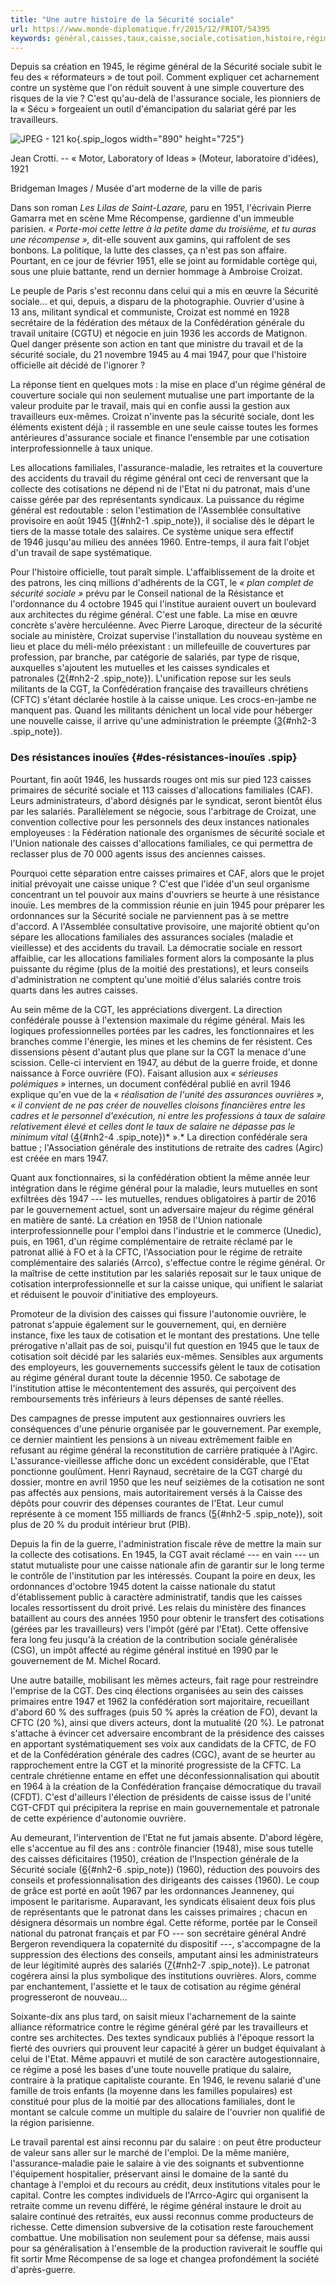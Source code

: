 ```yaml
---
title: "Une autre histoire de la Sécurité sociale"
url: https://www.monde-diplomatique.fr/2015/12/FRIOT/54395
keywords: général,caisses,taux,caisse,sociale,cotisation,histoire,régime,travail,cgt,sécurité
---
```

Depuis sa création en 1945, le régime général de la Sécurité sociale subit le feu des « réformateurs » de tout poil. Comment expliquer cet acharnement contre un système que l'on réduit souvent à une simple couverture des risques de la vie ? C'est qu'au-delà de l'assurance sociale, les pionniers de la « Sécu » forgeaient un outil d'émancipation du salariat géré par les travailleurs.

![JPEG - 121 ko](local/cache-vignettes/L890xH725/IMGDPL12-03-adc8f.jpg?1511989722){.spip_logos width="890" height="725"}

Jean Crotti. -- « Motor, Laboratory of Ideas » (Moteur, laboratoire d'idées), 1921

Bridgeman Images / Musée d'art moderne de la ville de paris

Dans son roman *Les Lilas de Saint-Lazare,* paru en 1951, l'écrivain Pierre Gamarra met en scène Mme Récompense, gardienne d'un immeuble parisien. *« Porte-moi cette lettre à la petite dame du troisième, et tu auras une récompense »,* dit-elle souvent aux gamins, qui raffolent de ses bonbons. La politique, la lutte des classes, ça n'est pas son affaire. Pourtant, en ce jour de février 1951, elle se joint au formidable cortège qui, sous une pluie battante, rend un dernier hommage à Ambroise Croizat.

Le peuple de Paris s'est reconnu dans celui qui a mis en œuvre la Sécurité sociale... et qui, depuis, a disparu de la photographie. Ouvrier d'usine à 13 ans, militant syndical et communiste, Croizat est nommé en 1928 secrétaire de la fédération des métaux de la Confédération générale du travail unitaire (CGTU) et négocie en juin 1936 les accords de Matignon. Quel danger présente son action en tant que ministre du travail et de la sécurité sociale, du 21 novembre 1945 au 4 mai 1947, pour que l'histoire officielle ait décidé de l'ignorer ?

La réponse tient en quelques mots : la mise en place d'un régime général de couverture sociale qui non seulement mutualise une part importante de la valeur produite par le travail, mais qui en confie aussi la gestion aux travailleurs eux-mêmes. Croizat n'invente pas la sécurité sociale, dont les éléments existent déjà ; il rassemble en une seule caisse toutes les formes antérieures d'assurance sociale et finance l'ensemble par une cotisation interprofessionnelle à taux unique.

Les allocations familiales, l'assurance-maladie, les retraites et la couverture des accidents du travail du régime général ont ceci de renversant que la collecte des cotisations ne dépend ni de l'Etat ni du patronat, mais d'une caisse gérée par des représentants syndicaux. La puissance du régime général est redoutable : selon l'estimation de l'Assemblée consultative provisoire en août 1945 ([1](/2015/12/FRIOT/54395#nb2-1 "« Rapport sur le projet d’organisation de la Sécurité sociale », débats de (...)"){#nh2-1 .spip_note}), il socialise dès le départ le tiers de la masse totale des salaires. Ce système unique sera effectif de 1946 jusqu'au milieu des années 1960. Entre-temps, il aura fait l'objet d'un travail de sape systématique.

Pour l'histoire officielle, tout paraît simple. L'affaiblissement de la droite et des patrons, les cinq millions d'adhérents de la CGT, le *« plan complet de sécurité sociale »* prévu par le Conseil national de la Résistance et l'ordonnance du 4 octobre 1945 qui l'institue auraient ouvert un boulevard aux architectes du régime général. C'est une fable. La mise en œuvre concrète s'avère herculéenne. Avec Pierre Laroque, directeur de la sécurité sociale au ministère, Croizat supervise l'installation du nouveau système en lieu et place du méli-mélo préexistant : un millefeuille de couvertures par profession, par branche, par catégorie de salariés, par type de risque, auxquelles s'ajoutent les mutuelles et les caisses syndicales et patronales ([2](/2015/12/FRIOT/54395#nb2-2 "Ibidem, ainsi que Le Peuple, Paris, 30 janvier 1947."){#nh2-2 .spip_note}). L'unification repose sur les seuls militants de la CGT, la Confédération française des travailleurs chrétiens (CFTC) s'étant déclarée hostile à la caisse unique. Les crocs-en-jambe ne manquent pas. Quand les militants dénichent un local vide pour héberger une nouvelle caisse, il arrive qu'une administration le préempte ([3](/2015/12/FRIOT/54395#nb2-3 "CGT, « La défense de la Sécurité sociale », rapport présenté par Henri Raynaud, (...)"){#nh2-3 .spip_note}).

### Des résistances inouïes {#des-résistances-inouïes .spip}

Pourtant, fin août 1946, les hussards rouges ont mis sur pied 123 caisses primaires de sécurité sociale et 113 caisses d'allocations familiales (CAF). Leurs administrateurs, d'abord désignés par le syndicat, seront bientôt élus par les salariés. Parallèlement se négocie, sous l'arbitrage de Croizat, une convention collective pour les personnels des deux instances nationales employeuses : la Fédération nationale des organismes de sécurité sociale et l'Union nationale des caisses d'allocations familiales, ce qui permettra de reclasser plus de 70 000 agents issus des anciennes caisses.

Pourquoi cette séparation entre caisses primaires et CAF, alors que le projet initial prévoyait une caisse unique ? C'est que l'idée d'un seul organisme concentrant un tel pouvoir aux mains d'ouvriers se heurte à une résistance inouïe. Les membres de la commission réunie en juin 1945 pour préparer les ordonnances sur la Sécurité sociale ne parviennent pas à se mettre d'accord. A l'Assemblée consultative provisoire, une majorité obtient qu'on sépare les allocations familiales des assurances sociales (maladie et vieillesse) et des accidents du travail. La démocratie sociale en ressort affaiblie, car les allocations familiales forment alors la composante la plus puissante du régime (plus de la moitié des prestations), et leurs conseils d'administration ne comptent qu'une moitié d'élus salariés contre trois quarts dans les autres caisses.

Au sein même de la CGT, les appréciations divergent. La direction confédérale pousse à l'extension maximale du régime général. Mais les logiques professionnelles portées par les cadres, les fonctionnaires et les branches comme l'énergie, les mines et les chemins de fer résistent. Ces dissensions pèsent d'autant plus que plane sur la CGT la menace d'une scission. Celle-ci intervient en 1947, au début de la guerre froide, et donne naissance à Force ouvrière (FO). Faisant allusion aux *« sérieuses polémiques »* internes, un document confédéral publié en avril 1946 explique qu'en vue de la *« réalisation de l'unité des assurances ouvrières », « il convient de ne pas créer de nouvelles cloisons financières entre les cadres et le personnel d'exécution, ni entre les professions à taux de salaire relativement élevé et celles dont le taux de salaire ne dépasse pas le minimum vital* ([4](/2015/12/FRIOT/54395#nb2-4 "La Voix du peuple, Paris, avril 1946."){#nh2-4 .spip_note})* ».* La direction confédérale sera battue ; l'Association générale des institutions de retraite des cadres (Agirc) est créée en mars 1947.

Quant aux fonctionnaires, si la confédération obtient la même année leur intégration dans le régime général pour la maladie, leurs mutuelles en sont exfiltrées dès 1947 --- les mutuelles, rendues obligatoires à partir de 2016 par le gouvernement actuel, sont un adversaire majeur du régime général en matière de santé. La création en 1958 de l'Union nationale interprofessionnelle pour l'emploi dans l'industrie et le commerce (Unedic), puis, en 1961, d'un régime complémentaire de retraite réclamé par le patronat allié à FO et à la CFTC, l'Association pour le régime de retraite complémentaire des salariés (Arrco), s'effectue contre le régime général. Or la maîtrise de cette institution par les salariés reposait sur le taux unique de cotisation interprofessionnelle et sur la caisse unique, qui unifient le salariat et réduisent le pouvoir d'initiative des employeurs.

Promoteur de la division des caisses qui fissure l'autonomie ouvrière, le patronat s'appuie également sur le gouvernement, qui, en dernière instance, fixe les taux de cotisation et le montant des prestations. Une telle prérogative n'allait pas de soi, puisqu'il fut question en 1945 que le taux de cotisation soit décidé par les salariés eux-mêmes. Sensibles aux arguments des employeurs, les gouvernements successifs gèlent le taux de cotisation au régime général durant toute la décennie 1950. Ce sabotage de l'institution attise le mécontentement des assurés, qui perçoivent des remboursements très inférieurs à leurs dépenses de santé réelles.

Des campagnes de presse imputent aux gestionnaires ouvriers les conséquences d'une pénurie organisée par le gouvernement. Par exemple, ce dernier maintient les pensions à un niveau extrêmement faible en refusant au régime général la reconstitution de carrière pratiquée à l'Agirc. L'assurance-vieillesse affiche donc un excédent considérable, que l'Etat ponctionne goulûment. Henri Raynaud, secrétaire de la CGT chargé du dossier, montre en avril 1950 que les neuf seizièmes de la cotisation ne sont pas affectés aux pensions, mais autoritairement versés à la Caisse des dépôts pour couvrir des dépenses courantes de l'Etat. Leur cumul représente à ce moment 155 milliards de francs ([5](/2015/12/FRIOT/54395#nb2-5 "Henri Raynaud, « L’amélioration de la sécurité sociale en France », Le Peuple, (...)"){#nh2-5 .spip_note}), soit plus de 20 % du produit intérieur brut (PIB).

Depuis la fin de la guerre, l'administration fiscale rêve de mettre la main sur la collecte des cotisations. En 1945, la CGT avait réclamé --- en vain --- un statut mutualiste pour une caisse nationale afin de garantir sur le long terme le contrôle de l'institution par les intéressés. Coupant la poire en deux, les ordonnances d'octobre 1945 dotent la caisse nationale du statut d'établissement public à caractère administratif, tandis que les caisses locales ressortissent du droit privé. Les relais du ministère des finances bataillent au cours des années 1950 pour obtenir le transfert des cotisations (gérées par les travailleurs) vers l'impôt (géré par l'Etat). Cette offensive fera long feu jusqu'à la création de la contribution sociale généralisée (CSG), un impôt affecté au régime général institué en 1990 par le gouvernement de M. Michel Rocard.

Une autre bataille, mobilisant les mêmes acteurs, fait rage pour restreindre l'emprise de la CGT. Des cinq élections organisées au sein des caisses primaires entre 1947 et 1962 la confédération sort majoritaire, recueillant d'abord 60 % des suffrages (puis 50 % après la création de FO), devant la CFTC (20 %), ainsi que divers acteurs, dont la mutualité (20 %). Le patronat s'attache à évincer cet adversaire encombrant de la présidence des caisses en apportant systématiquement ses voix aux candidats de la CFTC, de FO et de la Confédération générale des cadres (CGC), avant de se heurter au rapprochement entre la CGT et la minorité progressiste de la CFTC. La centrale chrétienne entame en effet une déconfessionnalisation qui aboutit en 1964 à la création de la Confédération française démocratique du travail (CFDT). C'est d'ailleurs l'élection de présidents de caisse issus de l'unité CGT-CFDT qui précipitera la reprise en main gouvernementale et patronale de cette expérience d'autonomie ouvrière.

Au demeurant, l'intervention de l'Etat ne fut jamais absente. D'abord légère, elle s'accentue au fil des ans : contrôle financier (1948), mise sous tutelle des caisses déficitaires (1950), création de l'Inspection générale de la Sécurité sociale ([6](/2015/12/FRIOT/54395#nb2-6 "Devenue en 1967 Inspection générale des affaires sociales (IGAS)."){#nh2-6 .spip_note}) (1960), réduction des pouvoirs des conseils et professionnalisation des dirigeants des caisses (1960). Le coup de grâce est porté en août 1967 par les ordonnances Jeanneney, qui imposent le paritarisme. Auparavant, les syndicats élisaient deux fois plus de représentants que le patronat dans les caisses primaires ; chacun en désignera désormais un nombre égal. Cette réforme, portée par le Conseil national du patronat français et par FO --- son secrétaire général André Bergeron revendiquera la copaternité du dispositif ---, s'accompagne de la suppression des élections des conseils, amputant ainsi les administrateurs de leur légitimité auprès des salariés ([7](/2015/12/FRIOT/54395#nb2-7 "Michel Laroque, La Sécurité sociale. Son histoire à travers les textes, (...)"){#nh2-7 .spip_note}). Le patronat cogérera ainsi la plus symbolique des institutions ouvrières. Alors, comme par enchantement, l'assiette et le taux de cotisation au régime général progresseront de nouveau...

Soixante-dix ans plus tard, on saisit mieux l'acharnement de la sainte alliance réformatrice contre le régime général géré par les travailleurs et contre ses architectes. Des textes syndicaux publiés à l'époque ressort la fierté des ouvriers qui prouvent leur capacité à gérer un budget équivalant à celui de l'Etat. Même appauvri et mutilé de son caractère autogestionnaire, ce régime a posé les bases d'une toute nouvelle pratique du salaire, contraire à la pratique capitaliste courante. En 1946, le revenu salarié d'une famille de trois enfants (la moyenne dans les familles populaires) est constitué pour plus de la moitié par des allocations familiales, dont le montant se calcule comme un multiple du salaire de l'ouvrier non qualifié de la région parisienne.

Le travail parental est ainsi reconnu par du salaire : on peut être producteur de valeur sans aller sur le marché de l'emploi. De la même manière, l'assurance-maladie paie le salaire à vie des soignants et subventionne l'équipement hospitalier, préservant ainsi le domaine de la santé du chantage à l'emploi et du recours au crédit, deux institutions vitales pour le capital. Contre les comptes individuels de l'Arrco-Agirc qui organisent la retraite comme un revenu différé, le régime général instaure le droit au salaire continué des retraités, eux aussi reconnus comme producteurs de richesse. Cette dimension subversive de la cotisation reste farouchement combattue. Une mobilisation non seulement pour sa défense, mais aussi pour sa généralisation à l'ensemble de la production raviverait le souffle qui fit sortir Mme Récompense de sa loge et changea profondément la société d'après-guerre.
